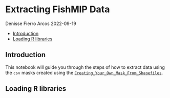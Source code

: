 Extracting FishMIP Data
================
Denisse Fierro Arcos
2022-09-19

-   [Introduction](#introduction)
-   [Loading R libraries](#loading-r-libraries)

## Introduction

This notebook will guide you through the steps of how to extract data
using the `csv` masks created using the
[`Creating_Your_Own_Mask_From_Shapefiles`](%22~/FishMIP_extracting-data/Scripts%22).

## Loading R libraries

<!-- # Libraries --------------------------------------------------------------- -->
<!-- library(tidyverse) -->
<!-- library(dtplyr) -->
<!-- library(data.table) -->
<!-- library(here) -->
<!-- library(parallel) -->
<!-- library(tictoc) -->
<!-- #Set select from dplyr as default -->
<!-- select <- dplyr::select -->
<!-- # Relevant directories ---------------------------------------------------- -->
<!-- yannick_dir <- "/rd/gem/private/users/yannickr" -->
<!-- original_effort_dir <- "/rd/gem/private/users/yannickr/effort_mapped_bycountry" -->
<!-- aggregated_files_dir <- "/rd/gem/private/users/ldfierro/effort_mapped_by_country_aggregated/" -->
<!-- #Getting list of files needed for the summaries -->
<!-- original_effort_files <- list.files(file.path(original_effort_dir), pattern = ".csv") -->
<!-- # RME dataframes ---------------------------------------------------------- -->
<!-- deg1_df <- read_csv("Data/fishMIP_regional_1deg_ISIMIP3a.csv")  -->
<!-- deg025_df <- read_csv("Data/fishMIP_regional_025deg_ISIMIP3a.csv") -->
<!-- # Defining function to merge files ---------------------------------------- -->
<!-- join_effort_data <- function(this_file_name, df, prefix_name){ -->
<!--   this_source_path <- file.path(original_effort_dir, this_file_name) -->
<!--   this_destination_path <- paste0(aggregated_files_dir, prefix_name, "_aggregated_", this_file_name) -->
<!--   if(!file.exists(this_destination_path)){ -->
<!--     Year <- as.numeric(str_extract(this_file_name, pattern =  "([[:digit:]])+")) -->
<!--     these_data <- read_csv(this_source_path) -->
<!--     #dtplyr approach -->
<!--     these_aggregated_data <-  these_data %>% -->
<!--       left_join(df, by=c("Lat", "Lon")) %>% -->
<!--       group_by(region, SAUP, Gear, FGroup, Sector) %>% -->
<!--       summarise(NomActive = sum(NomActive, na.rm = TRUE), -->
<!--                 EffActive = sum(EffActive, na.rm = TRUE), -->
<!--                 NV= sum(NV, na.rm = TRUE), -->
<!--                 P= sum(P, na.rm = TRUE), -->
<!--                 GT= sum(GT, na.rm = TRUE)) %>% -->
<!--       mutate(Year = Year) %>%  -->
<!--       as.data.table() %>%  -->
<!--       lazy_dt() -->
<!--     fwrite(x = these_aggregated_data, file = this_destination_path) -->
<!--   } -->
<!-- } -->
<!-- # Parallelising work ---------------------------------------------------- -->
<!-- chunk_size <- 500 #chunk size for processing -->
<!-- effort_list_split <- split(original_effort_files, ceiling(seq_along(original_effort_files)/chunk_size)) -->
<!-- length(effort_list_split) #60 chunks -->
<!-- tic() -->
<!-- for(i in 1:length(effort_list_split)){ -->
<!--   file_chunk <- effort_list_split[[i]] -->
<!--   message("Processing chunk #", i, " of ", length(effort_list_split)) -->
<!--   mclapply(X = file_chunk, FUN = join_effort_data, deg1_df, "1deg", mc.cores = 40) -->
<!--   mclapply(X = file_chunk, FUN = join_effort_data, deg025_df, "025deg", mc.cores = 40) -->
<!-- } -->
<!-- toc() -->
<!-- #check the files -->
<!-- newly_written_files_1deg <- list.files(aggregated_files_dir, pattern = "1deg", full.names = TRUE) -->
<!-- newly_written_files_025deg <- list.files(aggregated_files_dir, pattern = "025deg", full.names = TRUE) -->
<!-- #pick one randomly  -->
<!-- map(newly_written_files[[500]], fread) -->
<!-- combined_aggregated_effort_1deg <- rbindlist(mclapply(X = newly_written_files_1deg, FUN = fread, mc.cores = 40)) -->
<!-- fwrite(x = combined_aggregated_effort_1deg, file.path(aggregated_files_dir, "1deg_all_effort_aggregated.csv")) -->
<!-- combined_aggregated_effort_025deg <- rbindlist(mclapply(X = newly_written_files_025deg, FUN = fread, mc.cores = 40)) -->
<!-- fwrite(x = combined_aggregated_effort_025deg, file.path(aggregated_files_dir, "025deg_all_effort_aggregated.csv")) -->
